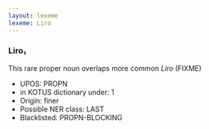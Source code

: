 ```yaml
---
layout: lexeme
lexeme: Liro
---
```


###  Liro₁

This rare proper noun overlaps more common *Liro* (FIXME)
* UPOS:  PROPN
* in KOTUS dictionary under:  1
* Origin:  finer
* Possible NER class:  LAST
* Blacklisted:  PROPN-BLOCKING

